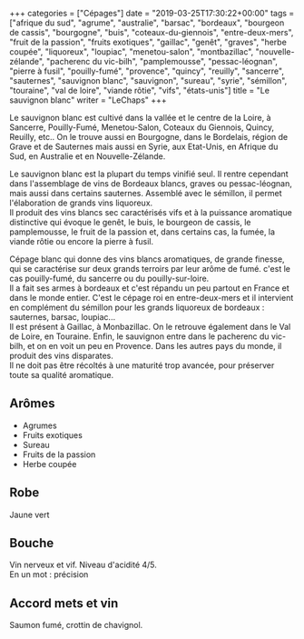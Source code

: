 +++
categories = ["Cépages"]
date = "2019-03-25T17:30:22+00:00"
tags = ["afrique du sud", "agrume", "australie", "barsac", "bordeaux", "bourgeon de cassis", "bourgogne", "buis", "coteaux-du-giennois", "entre-deux-mers", "fruit de la passion", "fruits exotiques", "gaillac", "genêt", "graves", "herbe coupée", "liquoreux", "loupiac", "menetou-salon", "montbazillac", "nouvelle-zélande", "pacherenc du vic-bilh", "pamplemousse", "pessac-léognan", "pierre à fusil", "pouilly-fumé", "provence", "quincy", "reuilly", "sancerre", "sauternes", "sauvignon blanc", "sauvignon", "sureau", "syrie", "sémillon", "touraine", "val de loire", "viande rôtie", "vifs", "états-unis"] 
title = "Le sauvignon blanc"
writer = "LeChaps"
+++

Le sauvignon blanc est cultivé dans la vallée et le centre de la Loire, à Sancerre, Pouilly-Fumé, Menetou-Salon, Coteaux du Giennois, Quincy, Reuilly, etc.. On le trouve aussi en Bourgogne, dans le Bordelais, région de Grave et de Sauternes mais aussi en Syrie, aux Etat-Unis, en Afrique du Sud, en Australie et en Nouvelle-Zélande.  

Le sauvignon blanc est la plupart du temps vinifié seul. Il rentre cependant dans l'assemblage de vins de Bordeaux blancs, graves ou pessac-léognan, mais aussi dans certains sauternes. Assemblé avec le sémillon, il permet l'élaboration de grands vins liquoreux.  
Il produit des vins blancs sec caractérisés vifs et à la puissance aromatique distinctive qui évoque le genêt, le buis, le bourgeon de cassis, le pamplemousse, le fruit de la passion et, dans certains cas, la fumée, la viande rôtie ou encore la pierre à fusil.

Cépage blanc qui donne des vins blancs aromatiques, de grande finesse, qui se caractérise sur deux grands terroirs par leur arôme de fumé. c'est le cas pouilly-fumé, du sancerre ou du pouilly-sur-loire.  
Il a fait ses armes à bordeaux et c'est répandu un peu partout en France et dans le monde entier. C'est le cépage roi en entre-deux-mers et il intervient en complément du sémillon pour les grands liquoreux de bordeaux : sauternes, barsac, loupiac...  
Il est présent à Gaillac, à Monbazillac. On le retrouve également dans le Val de Loire, en Touraine. Enfin, le sauvignon entre dans le pacherenc du vic-bilh, et on en voit un peu en Provence. Dans les autres pays du monde, il produit des vins disparates.  
Il ne doit pas être récoltés à une maturité trop avancée, pour préserver toute sa qualité aromatique.

## Arômes

* Agrumes
* Fruits exotiques
* Sureau
* Fruits de la passion
* Herbe coupée

## Robe

Jaune vert

## Bouche

Vin nerveux et vif. Niveau d'acidité 4/5.  
En un mot : précision

## Accord mets et vin

Saumon fumé, crottin de chavignol.
